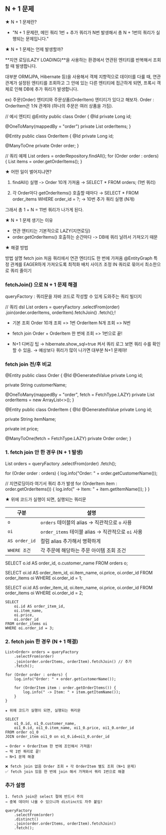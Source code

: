 ## N + 1 문제

★ N + 1 문제란?

- "N + 1 문제란, 메인 쿼리 1번 + 추가 쿼리가 N번 발생해서 총 N + 1번의 쿼리가 실행되는 문제입니다."

★ N + 1 문제는 언제 발생할까?

**지연 로딩(LAZY LOADING)**을 사용하는 환경에서 연관된 엔티티를 반복해서 조회할 때 발생합니다.

대부분 ORM(JPA, Hibernate 등)을 사용해서 객체 지향적으로 데이터를 다룰 때, 
연관 관계가 설정된 엔티티를 조회하고 그 안에 있는 다른 엔티티에 접근하게 되면, 
프록시 객체로 인해 DB에 추가 쿼리가 발생합니다.


ex)
주문(Order) 엔티티와 주문상품(OrderItem) 엔티티가 있다고 해보자.
Order : OrderItem은 1:N 관계야 (하나의 주문은 여러 상품을 가짐).

// 예시 엔티티
@Entity
public class Order {
@Id
private Long id;

@OneToMany(mappedBy = "order")
private List<OrderItem> orderItems;
}

@Entity
public class OrderItem {
@Id
private Long id;

@ManyToOne
private Order order;
}

// 쿼리 예제
List<Order> orders = orderRepository.findAll();
for (Order order : orders) {
List<OrderItem> items = order.getOrderItems();
}

★ 어떤 일이 벌어지냐면?

1. findAll() 실행 -> Order 10개 가져옴
→ SELECT * FROM orders; (1번 쿼리)

2. 각 Order마다 getOrderItems() 호출할 때마다
→ SELECT * FROM order_items WHERE order_id = ?;
→ 10번 추가 쿼리 실행 (N개)

그래서 총 1 + N = 11번 쿼리가 나가게 된다. 

★ N + 1 문제 생기는 이유

- 연관 앤티티는 기본적으로 LAZY(지연로딩)
- order.getOrderItems() 호출하는 순간마다
-> DB에 쿼리 날려서 가져오기 때문

★ 해결 방법

방법	설명
fetch join	   처음 쿼리에서 연관 엔티티도 한 번에 가져옴
@EntityGraph	   특정 관계를 EAGER하게 가져오도록 최적화
배치 사이즈 조정	IN 쿼리로 묶어서 최소한으로 쿼리 줄이기



### fetchJoin() 으로 N + 1 문제 해결

queryFactory : 쿼리문을 자바 코드로 작성할 수 있게 도와주는 쿼리 빌더지

// 쿼리 dsl
List<Order> orders = queryFactory
.selectFrom(order)
.join(order.orderItems, orderItem).fetchJoin()
.fetch();!

- 기본 조회 
Order 10개 조회   => 1번
OrderItem N개 조회 => N번

- fetch join
Order + OrderItem 한 번에 조회 => 1번으로 끝!

- N+1 디버깅 팁
→ hibernate.show_sql=true 켜서 쿼리 로그 보면 쿼리 수를 확인할 수 있음.
→ 예상보다 쿼리가 많이 나가면 대부분 N+1 문제야!

### fetch join 전/후 비교

@Entity
public class Order {
@Id @GeneratedValue
private Long id;

private String customerName;

@OneToMany(mappedBy = "order", fetch = FetchType.LAZY)
private List<OrderItem> orderItems = new ArrayList<>();
}

@Entity
public class OrderItem {
@Id @GeneratedValue
private Long id;

private String itemName;

private int price;

@ManyToOne(fetch = FetchType.LAZY)
private Order order;
}

### 1. fetch join 안 한 경우 (N + 1 발생)

List<Order> orders = queryFactory
.selectFrom(order)
.fetch();

for (Order order : orders) {
log.info("Order: " + order.getCustomerName());

// 지연로딩이라 여기서 쿼리 추가 발생
for (OrderItem item : order.getOrderItems()) {
log.info(" -> Item: " + item.getItemName());
}
}

★ 위에 코드가 실행이 되면, 실행되는 쿼리문

| 구분 | 설명  |
|--------------|---------------------------------------------------|
| `o`  | `orders` 테이블의 alias → 직관적으로 `o` 사용|
| `oi` | `order_items` 테이블 alias → 직관적으로 `oi` 사용 |
| `AS order_id`| 컬럼 alias 추가해서 명확하게  |
| `WHERE 조건` | 각 주문에 해당하는 주문 아이템 조회 조건   |

SELECT
o.id AS order_id,
o.customer_name
FROM orders o;

SELECT
oi.id AS order_item_id,
oi.item_name,
oi.price,
oi.order_id
FROM order_items oi
WHERE oi.order_id = 1;

SELECT
oi.id AS order_item_id,
    oi.item_name,
        oi.price,
        oi.order_id
    FROM order_items oi
    WHERE oi.order_id = 2;

    SELECT
        oi.id AS order_item_id,
        oi.item_name,
        oi.price,
        oi.order_id
    FROM order_items oi
    WHERE oi.order_id = 3; 


### 2. fetch join 한 경우 (N + 1 해결)

    List<Order> orders = queryFactory
        .selectFrom(order)
        .join(order.orderItems, orderItem).fetchJoin() // 추가
        .fetch();

    for (Order order : orders) {
        log.info("Order: " + order.getCustomerName());

        for (OrderItem item : order.getOrderItems()) {
            log.info(" -> Item: " + item.getItemName());
        }
    }

    ★ 위에 코드가 실행이 되면, 실행되는 쿼리문

    SELECT
        o1_0.id, o1_0.customer_name,
        oi1_0.id, oi1_0.item_name, oi1_0.price, oi1_0.order_id 
    FROM order o1_0
    JOIN order_item oi1_0 on o1_0.id=oi1_0.order_id

    → Order + OrderItem 한 번에 조인해서 가져옴!
    → 딱 1번 쿼리로 끝!
    → N+1 문제 해결

    ❌ fetch join 없음	Order 조회 + 각 OrderItem 별도 조회 (N+1 문제)
    ✅ fetch join 있음	한 번에 join 해서 가져와서 쿼리 1번으로 해결

### 추가 설명

    1. fetch join은 select 절에 반드시 주의
    → 중복 데이터 나올 수 있으니까 distinct도 자주 붙임!

    queryFactory
        .selectFrom(order)
        .distinct()
        .join(order.orderItems, orderItem).fetchJoin()
        .fetch();